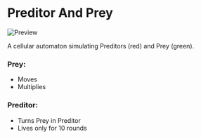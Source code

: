 # Preditor And Prey

![Preview](https://i.imgur.com/kwznVm7.png "Window Preview")

A cellular automaton simulating Preditors (red) and Prey (green).

### Prey:
* Moves
* Multiplies
### Preditor:
* Turns Prey in Preditor
* Lives only for 10 rounds
